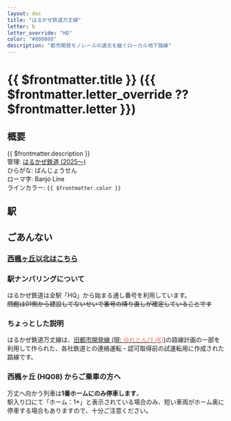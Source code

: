 ```yaml
---
layout: doc
title: "はるかぜ鉄道万丈線"
letter: b
letter_override: "HQ"
color: "#800080"
description: "都市開発モノレールの遺志を継ぐローカル地下路線"
---
```


# {{ $frontmatter.title }} ({{ $frontmatter.letter_override ?? $frontmatter.letter }})

## 概要
{{ $frontmatter.description }}  
管理: [はるかぜ鉄道 (2025～)](/company/houbutuHG/harukaze/index.md)  
ひらがな: ばんじょうせん  
ローマ字: Banjo Line  
ラインカラー: <span :style="{backgroundColor: $frontmatter.color, display: 'inline-block', width: '0.75em', height: '0.75em', border: `1px solid #800080`, marginRight: '0.25em'}" />`{{ $frontmatter.color }}`  

## 駅
<Stations />
<!-- 駅一覧は自動で取得して表示します -->


<!-- 他に書きたい情報がある場合自由に追加してください -->
## ごあんない
### [西楓ヶ丘以北はこちら](/company/houbutuHG/harukaze/line/daihansen.md)
### 駅ナンバリングについて
はるかぜ鉄道は全駅「HQ」から始まる通し番号を利用しています。  
~~問題は01側から建設してないせいで番号の降り直しが確定していることです~~
### ちょっとした説明
はるかぜ鉄道万丈線は、[旧都市開発線 (現: <span style="color: #FF6F61">ゆれとんび (K)</span>)](/company/houbutuHG/yuretubame/line/yuretombi.md)の路線計画の一部を利用して作られた、各社鉄道との連絡運転・認可取得前の試運転用に作成された路線です。  
### 西楓ヶ丘 (HQ08) からご乗車の方へ
万丈へ向かう列車は**1番ホームにのみ停車します**。  
駅入り口にて「ホーム：1*」と表示されている場合のみ、短い車両がホーム奥に停車する場合もありますので、十分ご注意ください。